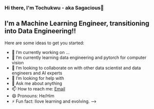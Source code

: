 ### Hi there, I'm Tochukwu - aka Sagacious👋

## I'm a Machine Learning Engineer, transitioning into Data Engineering!!

Here are some ideas to get you started:

- 🔭 I’m currently working on ...
- 🌱 I’m currently learning data engineering and pytorch for computer vision
- 👯 I’m looking to collaborate on with other data scientist and data engineers and AI experts
- 🤔 I’m looking for help with 
- 💬 Ask me about anything
- 📫 How to reach me: [Email](onyeogulutochukwu@gmail.com)
- 😄 Pronouns: He/Him
- ⚡ Fun fact: Ilove learning and evolving.
-->
